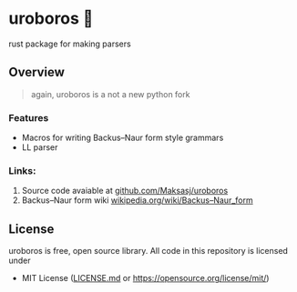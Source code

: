# uroboros 🐉

rust package for making parsers

## Overview

> again, uroboros is a not a new python fork 

### Features
- Macros for writing Backus–Naur form style grammars 
- LL parser

### Links:
1. Source code avaiable at [github.com/Maksasj/uroboros](https://github.com/Maksasj/uroboros)
2. Backus–Naur form wiki [wikipedia.org/wiki/Backus–Naur_form](https://en.wikipedia.org/wiki/Backus%E2%80%93Naur_form)
## License
uroboros is free, open source library. All code in this repository is licensed under
- MIT License ([LICENSE.md](https://github.com/Maksasj/uroboros/blob/master/LICENSE.md) or https://opensource.org/license/mit/)